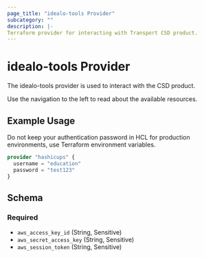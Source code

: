 ```yaml
---
page_title: "idealo-tools Provider"
subcategory: ""
description: |-
Terraform provider for interacting with Transport CSD product.
---
```


# idealo-tools Provider

The idealo-tools provider is used to interact with the CSD product.

Use the navigation to the left to read about the available resources.

## Example Usage

Do not keep your authentication password in HCL for production environments, use Terraform environment variables.

```terraform
provider "hashicups" {
  username = "education"
  password = "test123"
}
```

## Schema

### Required

- `aws_access_key_id` (String, Sensitive)
- `aws_secret_access_key` (String, Sensitive)
- `aws_session_token` (String, Sensitive)
